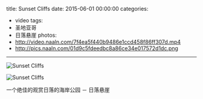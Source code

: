 title: Sunset Cliffs
date: 2015-06-01 00:00:00
categories:
- video
tags:
- 圣地亚哥
- 日落悬崖
photos:
- http://video.naaln.com/7f4ea5f440b9486e1ccd458f86ff307d.mp4
- http://pics.naaln.com/01d9c5fdeedbc8a86ce34e017572d1dc.png
---

![Sunset Cliffs](http://pics.naaln.com/7f3f1765af0d62a280b94cfdaa1a8ed7.jpeg)

![Sunset Cliffs](http://pics.naaln.com/09102751178bd34f606bcaf803377684.jpeg)

一个绝佳的观赏日落的海岸公园 － 日落悬崖